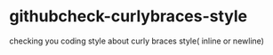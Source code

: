 # githubcheck-curlybraces-style
checking you coding style about curly braces style( inline or newline)
